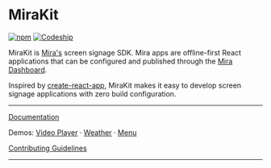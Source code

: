 # MiraKit

[![npm](https://img.shields.io/npm/v/mira-kit.svg)](https://www.npmjs.com/package/mira-kit) [![Codeship](https://img.shields.io/codeship/c58d4e70-9d48-0134-e482-0ad6b5578a26/master.svg)](https://app.codeship.com/projects/188612)

MiraKit is [Mira's](https://getmira.com) screen signage SDK. Mira apps are offline-first React applications that can be configured and published through the [Mira Dashboard](https://dash.getmira.com).

Inspired by [create-react-app](https://github.com/facebook/create-react-app), MiraKit makes it easy to develop screen signage applications with zero build configuration.

---

[Documentation](https://mira-kit.getmira.com/)

Demos:
[Video Player](https://mira-kit-video-example.netlify.com) ·
[Weather](https://mira-kit-weather-example.netlify.com) ·
[Menu](https://mira-kit-menu-example.netlify.com)

[Contributing Guidelines](CONTRIBUTING.md)

---
